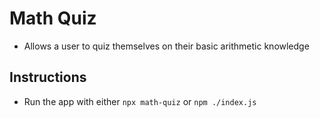 # Math Quiz

- Allows a user to quiz themselves on their basic arithmetic knowledge

## Instructions
- Run the app with either `npx math-quiz` or `npm ./index.js`